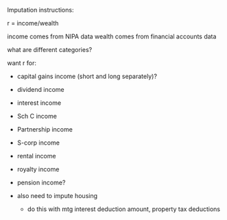 

Imputation instructions:

r = income/wealth

income comes from NIPA data
wealth comes from financial accounts data

what are different categories?


want r for:
- capital gains income (short and long separately)?
- dividend income
- interest income
- Sch C income
- Partnership income
- S-corp income
- rental income
- royalty income
- pension income?


- also need to impute housing
  - do this with mtg interest deduction amount, property tax deductions

